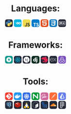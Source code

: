 <div align="center">
    <h1>Languages:</h1>
    <img src="https://github.com/tandpfun/skill-icons/blob/main/icons/Python-Dark.svg" title="Python" alt="Python" width="5%" height="auto"/>
    <img src="https://github.com/tandpfun/skill-icons/blob/main/icons/GoLang.svg" title="GoLang" alt="GoLang" width="5%" height="auto"/>
    <img src="https://github.com/tandpfun/skill-icons/blob/main/icons/JavaScript.svg" title="JavaScript" alt="JavaScript" width="5%" height="auto"/>
    <img src="https://github.com/tandpfun/skill-icons/blob/main/icons/TypeScript.svg" title="TypeScript" alt="TypeScript" width="5%" height="auto"/>
    <img src="https://github.com/tandpfun/skill-icons/blob/main/icons/HTML.svg" title="Html" alt="Html" width="5%" height="auto"/>
    <img src="https://github.com/tandpfun/skill-icons/blob/main/icons/CSS.svg" title="Css" alt="Css" width="5%" height="auto"/>
    <img src="https://github.com/tandpfun/skill-icons/blob/main/icons/Markdown-Dark.svg" title="Markdown" alt="Markdown" width="5%" height="auto"/>
    <h1>Frameworks:</h1>
    <img src="https://github.com/tandpfun/skill-icons/blob/main/icons/FastAPI.svg" title="FastAPI" alt="FastAPI" width="5%" height="auto"/>
    <img src="https://github.com/tandpfun/skill-icons/blob/main/icons/React-Dark.svg" title="React" alt="React" width="5%" height="auto"/>
    <img src="https://github.com/tandpfun/skill-icons/blob/main/icons/NextJS-Dark.svg" title="NextJS" alt="NextJS" width="5%" height="auto"/>
    <img src="https://github.com/tandpfun/skill-icons/blob/main/icons/Django.svg" title="Django" alt="Django" width="5%" height="auto"/>
    <img src="https://github.com/tandpfun/skill-icons/blob/main/icons/NestJS-Dark.svg" title="NestJS" alt="NestJS" width="5%" height="auto"/>
    <img src="https://github.com/tandpfun/skill-icons/blob/main/icons/ExpressJS-Dark.svg" title="ExpressJS" alt="ExpressJS" width="5%" height="auto"/>
    <img src="https://github.com/tandpfun/skill-icons/blob/main/icons/Redux.svg" title="Redux" alt="Redux" width="5%" height="auto"/>
    <h1>Tools:</h1>
    <img src="https://github.com/tandpfun/skill-icons/blob/main/icons/Git.svg" title="Git" alt="Git" width="5%" height="auto"/>
    <img src="https://github.com/tandpfun/skill-icons/blob/main/icons/Docker.svg" title="Docker" alt="Docker" width="5%" height="auto"/>
    <img src="https://github.com/tandpfun/skill-icons/blob/main/icons/Kubernetes.svg" title="Kubernetes" alt="Kubernetes" width="5%" height="auto"/>
    <img src="https://github.com/tandpfun/skill-icons/blob/main/icons/Nginx.svg" title="Nginx" alt="Nginx" width="5%" height="auto"/>
    <img src="https://github.com/tandpfun/skill-icons/blob/main/icons/Sass.svg" title="Sass" alt="Sass" width="5%" height="auto"/>
    <img src="https://github.com/tandpfun/skill-icons/blob/main/icons/Postman.svg" title="Postman" alt="Postman" width="5%" height="auto"/>
    <img src="https://github.com/tandpfun/skill-icons/blob/main/icons/Prisma.svg" title="Prisma" alt="Prisma" width="5%" height="auto"/>
    <br/>
    <img src="https://github.com/tandpfun/skill-icons/blob/main/icons/PostgreSQL-Dark.svg" title="Postgresql" alt="Postgresql" width="5%" height="auto"/>
    <img src="https://github.com/tandpfun/skill-icons/blob/main/icons/Redis-Dark.svg" title="Redis" alt="Redis" width="5%" height="auto"/>
    <img src="https://github.com/tandpfun/skill-icons/blob/main/icons/Linux-Dark.svg" title="Linux" alt="Linux" width="5%" height="auto"/>
    <img src="https://github.com/tandpfun/skill-icons/blob/main/icons/Bash-Dark.svg" title="Bash" alt="Bash" width="5%" height="auto"/>
    <img src="https://github.com/tandpfun/skill-icons/blob/main/icons/GithubActions-Dark.svg" title="Github Actions" alt="Github Actions" width="5%" height="auto"/>
    <img src="https://github.com/tandpfun/skill-icons/blob/main/icons/Cloudflare-Dark.svg" title="Cloudflare" alt="Cloudflare" width="5%" height="auto"/>
    <img src="https://github.com/tandpfun/skill-icons/blob/main/icons/Figma-Dark.svg" title="Figma" alt="Figma" width="5%" height="auto"/>
</div>
<br/>
<br/>
